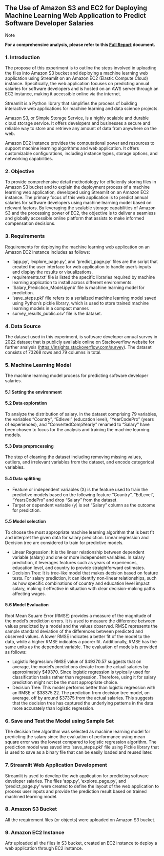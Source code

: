 ## The Use of Amazon S3 and EC2 for Deploying Machine Learning Web Application to Predict Software Developer Salaries

[fullfiledeploy]: https://drive.google.com/file/d/1-TucgkdbfFbrxnz6PgT_WAgchcCMafJq/view?usp=sharing

>[!NOTE]
**For a comprehensive analysis, please refer to this [Full Report][fullfiledeploy] document.**

### 1. Introduction

The propose of this experiment is to outline the steps involved in uploading the files into Amazon S3 bucket and deploying a machine learning web application using Streamlit on an Amazon EC2 (Elastic Compute Cloud) instance. Specifically, the web application focuses on predicting annual salaries for software developers and is hosted on an AWS server through an EC2 instance, making it accessible online via the internet.

Streamlit is a Python library that simplifies the process of building interactive web applications for machine learning and data science projects. 

Amazon S3, or Simple Storage Service, is a highly scalable and durable cloud storage service. It offers developers and businesses a secure and reliable way to store and retrieve any amount of data from anywhere on the web. 

Amazon EC2 instance provides the computational power and resources to support machine learning algorithms and web application. It offers customizable configurations, including instance types, storage options, and networking capabilities. 

### 2. Objective

To provide comprehensive detail methodology for efficiently storing files in Amazon S3 bucket and to explain the deployment process of a machine learning web application, developed using Streamlit on an Amazon EC2 instance. The primary focus of this web application is to predict annual salaries for software developers using machine learning model based on relevant factors. By leveraging the scalable storage capabilities of Amazon S3 and the processing power of EC2, the objective is to deliver a seamless and globally accessible online platform that assists to make informed compensation decisions.

### 3. Requirements

Requirements for deploying the machine learning web application on an Amazon EC2 instance includes as follows:

  - ‘app.py’, ‘explore_page.py’, and ‘predict_page.py’ files are the script that created the user interface for web application to handle user’s inputs and display the results or visualizations.
  - requirements.txt’ file is listed the specific libraries required by machine learning application to install across different environments.
  - ‘Salary_Prediction_Model.ipynb’ file is machine learning model for prediction.
  - ‘save_steps.pkl’ file refers to a serialized machine learning model saved using Python’s pickle library, which is used to store trained machine learning models in a compact manner.
  - survey_results_public.csv’ file is the dataset.

 ### 4. Data Source

 The dataset used in this experiment, is software developer annual survey in 2022 dataset that is publicly available online on Stackoverflow website for further analysis (https://insights.stackoverflow.com/survey). The dataset consists of 73268 rows and 79 columns in total.

 ### 5. Machine Learning Model

The machine learning model process for predicting software developer salaries.

 #### 5.1 Setting the environment

 #### 5.2 Data exploration
 
 To analyze the distribution of salary. In the dataset comprising 79 variables, the variables “Country”, “Edlevel” (education level), “YearCodePro” (years of experiences), and “ConvertedCompYearly” renamed to “Salary” have been chosen to focus for the analysis and training the machine learning models. 

 #### 5.3 Data preprocessing 
 
 The step of cleaning the dataset including removing missing values, outliers, and irrelevant variables from the dataset, and encode categorical variables.

 #### 5.4 Data splitting

   -	Feature or independent variables (X) is the feature used to train the predictive models based on the following feature “Country”, “EdLevel”, “YearsCodePro” and drop “Salary” from the dataset.
  -	Target or dependent variable (y) is set “Salary” column as the outcome for prediction.

#### 5.5 Model selection

To choose the most appropriate machine learning algorithm that is best fit and interpret the given data for salary prediction. Linear regression and Decision tree are considered to train for predictive models.

  - Linear Regression: It is the linear relationship between dependent variable (salary) and one or more independent variables. In salary prediction, it leverages features such as years of experiences, education level, and country to provide straightforward estimates.
  - Decision Tree: It is tree-like model that makes decision based on feature tests. For salary prediction, it can identify non-linear relationships, such as how specific combinations of country and education level impact salary, making it effective in situation with clear decision-making paths affecting wages.

#### 5.6 Model Evaluation

Root Mean Square Error (RMSE) provides a measure of the magnitude of the model’s prediction errors. It is used to measure the difference between values predicted by a model and the values observed. RMSE represents the sample standard deviation of the differences between predicted and observed values. A lower RMSE indicates a better fit of the model to the data, while a higher RMSE indicates a poorer fit. Additionally, RMSE has the same units as the dependent variable. The evaluation of models is provided as follows:

  -	Logistic Regression: RMSE value of $49370.57 suggests that on average, the model’s predictions deviate from the actual salaries by approximately $49370. Since logistic regression is typically used for classification tasks rather than regression. Therefore, using it for salary prediction might not be the most appropriate choice.
  -	Decision Tree: This model performs better than logistic regression with an RMSE of $38375.22. The prediction from decision tree model, on average, off by around $37375 from the actual salaries. This suggests that the decision tree has captured the underlying patterns in the data more accurately than logistic regression.

### 6. Save and Test the Model using Sample Set

The decision tree algorithm was selected as machine learning model for predicting the salary since the evaluation of performance using mean square error was the lowest compared to logistic regression algorithm. The prediction model was saved into ‘save_steps.pkl’ file using Pickle library that is used to save as a binary file that can be easily loaded and reused later.

### 7. Streamlit Web Application Development

Streamlit is used to develop the web application for predicting software developer salaries. The files ‘app.py’, ‘explore_page.py’, and ‘predict_page.py’ were created to define the layout of the web application to process user inputs and provide the prediction result based on trained machined learning model. 

### 8. Amazon S3 Bucket

All the requirement files (or objects) were uploaded on Amazon S3 bucket.

### 9. Amazon EC2 Instance

Aftr uploaded all the files in S3 bucket, created an EC2 instance to deploy a web application through EC2 instance. 


